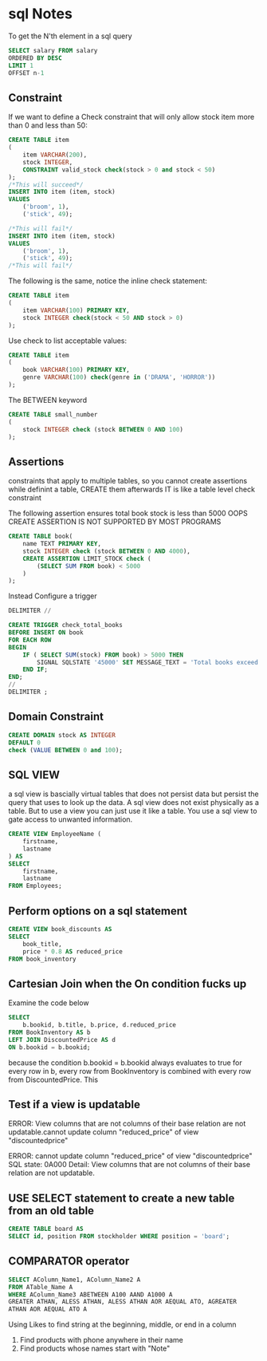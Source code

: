 # sql Notes


To get the N'th element in a sql query

```sql
SELECT salary FROM salary
ORDERED BY DESC
LIMIT 1 
OFFSET n-1
```

## Constraint
If we want to define a Check constraint that will only allow stock item more than 0 and less than 50:
```sql
CREATE TABLE item 
(
    item VARCHAR(200),
    stock INTEGER,
    CONSTRAINT valid_stock check(stock > 0 and stock < 50)
);
/*This will succeed*/
INSERT INTO item (item, stock)
VALUES 
    ('broom', 1),
    ('stick', 49);

/*This will fail*/
INSERT INTO item (item, stock)
VALUES 
    ('broom', 1),
    ('stick', 49);
/*This will fail*/
```

The following is the same, notice the inline check statement:
```sql
CREATE TABLE item
(
	item VARCHAR(100) PRIMARY KEY,
    stock INTEGER check(stock < 50 AND stock > 0)
);
```

Use check to list acceptable values: 

```sql
CREATE TABLE item
(
	book VARCHAR(100) PRIMARY KEY,
    genre VARCHAR(100) check(genre in ('DRAMA', 'HORROR'))
);
```

The BETWEEN keyword

```sql 
CREATE TABLE small_number
(
    stock INTEGER check (stock BETWEEN 0 AND 100)
);
```


## Assertions
constraints that apply to multiple tables, 
so you cannot create assertions while definint a table, 
CREATE them afterwards
IT is like a table level check constraint


The following assertion ensures total book stock is less than 5000
OOPS CREATE ASSERTION IS NOT SUPPORTED BY MOST PROGRAMS

```sql 
CREATE TABLE book(
    name TEXT PRIMARY KEY,
    stock INTEGER check (stock BETWEEN 0 AND 4000),
    CREATE ASSERTION LIMIT_STOCK check ( 
        (SELECT SUM FROM book) < 5000
    )
);
```

Instead Configure a trigger
```sql
DELIMITER //

CREATE TRIGGER check_total_books
BEFORE INSERT ON book
FOR EACH ROW
BEGIN 
    IF ( SELECT SUM(stock) FROM book) > 5000 THEN 
        SIGNAL SQLSTATE '45000' SET MESSAGE_TEXT = 'Total books exceed 5,000';
    END IF;
END;
//
DELIMITER ;
```


## Domain Constraint
```sql
CREATE DOMAIN stock AS INTEGER 
DEFAULT 0
check (VALUE BETWEEN 0 and 100);
```

## SQL VIEW
a sql view is bascially virtual tables that does not persist data but persist the query that uses to look up the data. 
A sql view does not exist physically as a table. 
But to use a view you can just use it like a table. 
You use a sql view to gate access to unwanted information.

```sql
CREATE VIEW EmployeeName (
    firstname, 
    lastname
) AS
SELECT 
    firstname, 
    lastname 
FROM Employees;
```

## Perform options on a sql statement
```SQL
CREATE VIEW book_discounts AS
SELECT 
    book_title, 
    price * 0.8 AS reduced_price
FROM book_inventory
```

## Cartesian Join when the On condition fucks up
Examine the code below
```sql
SELECT 
    b.bookid, b.title, b.price, d.reduced_price
FROM BookInventory AS b 
LEFT JOIN DiscountedPrice AS d
ON b.bookid = b.bookid;
```
because the condition b.bookid = b.bookid always evaluates to true for every row in b, every row from BookInventory is combined with every row from DiscountedPrice. This


## Test if a view is updatable
ERROR:  View columns that are not columns of their base relation are not updatable.cannot update column "reduced_price" of view "discountedprice" 

ERROR:  cannot update column "reduced_price" of view "discountedprice"
SQL state: 0A000
Detail: View columns that are not columns of their base relation are not updatable.



## USE SELECT statement to create a new table from an old table

```sql
CREATE TABLE board AS
SELECT id, position FROM stockholder WHERE position = 'board';
```


## COMPARATOR operator
```sql
SELECT AColumn_Name1, AColumn_Name2 A
FROM ATable_Name A
WHERE AColumn_Name3 ABETWEEN A100 AAND A1000 A
GREATER ATHAN, ALESS ATHAN, ALESS ATHAN AOR AEQUAL ATO, AGREATER
ATHAN AOR AEQUAL ATO A
```

Using Likes to find string at the beginning, middle, or end in a column
1. Find products with phone anywhere in their name
2. Find products whose names start with "Note" 